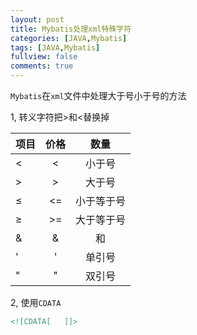 ```yaml
---
layout: post
title: Mybatis处理xml特殊字符
categories: [JAVA,Mybatis]
tags: [JAVA,Mybatis]
fullview: false
comments: true
---
```


`Mybatis`在`xml`文件中处理大于号小于号的方法

1, 转义字符把>和<替换掉

| 项目        | 价格   |  数量  |
| --------    | :----: | :----:  |
| &lt;        | <      |   小于号  |
| &gt;        |   >    |   大于号  |
| &le;        | <=     |   小于等于号  |
| &ge;        |   >=   |   大于等于号  |
| &amp;       |    &   |    和  |
| &apos;      |    '   |  单引号  |
| &quot;      |    "   |  双引号  |

2, 使用`CDATA`

```xml
<![CDATA[   ]]>
```